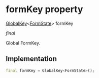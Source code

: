 


# formKey property







[GlobalKey](https://api.flutter.dev/flutter/widgets/GlobalKey-class.html)&lt;[FormState](https://api.flutter.dev/flutter/widgets/FormState-class.html)> formKey
  
_<span class="feature">final</span>_



<p>Global FormKey.</p>



## Implementation

```dart
final formKey = GlobalKey<FormState>();
```







